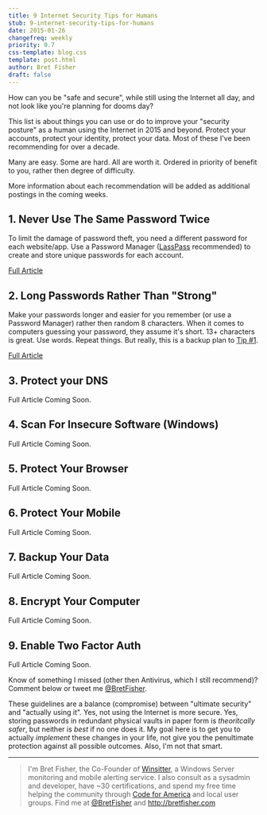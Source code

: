 ```yaml
---
title: 9 Internet Security Tips for Humans
stub: 9-internet-security-tips-for-humans
date: 2015-01-26
changefreq: weekly
priority: 0.7
css-template: blog.css
template: post.html
author: Bret Fisher
draft: false
---
```


How can you be "safe and secure", while still using the Internet all day, and not look like you're planning for dooms day?

This list is about things you can use or do to improve your "security posture" as a human using the Internet in 2015 and beyond. Protect your accounts, protect your identity, protect your data. Most of these I've been recommending for over a decade.

Many are easy. Some are hard. All are worth it. Ordered in priority of benefit to you, rather then degree of difficulty.

More information about each recommendation will be added as additional postings in the coming weeks.

## 1. Never Use The Same Password Twice
To limit the damage of password theft, you need a different password for each website/app. Use a Password Manager ([LassPass](https://lastpass.com) recommended) to create and store unique passwords for each account.

[Full Article](/2015/01/27/never-use-the-same-password-twice/)

## 2. Long Passwords Rather Than "Strong"
Make your passwords longer and easier for you remember (or use a Password Manager) rather then random 8 characters. When it comes to computers guessing your password, they assume it's short. 13+ characters is great. Use words. Repeat things. But really, this is a backup plan to [Tip #1](/2015/01/27/never-use-the-same-password-twice/).

[Full Article](/2015/02/02/long-passwords-rather-than-strong/)

## 3. Protect your DNS

Full Article Coming Soon.

## 4. Scan For Insecure Software (Windows)

Full Article Coming Soon.

## 5. Protect Your Browser

Full Article Coming Soon.

## 6. Protect Your Mobile

Full Article Coming Soon.

## 7. Backup Your Data

Full Article Coming Soon.

## 8. Encrypt Your Computer

Full Article Coming Soon.

## 9. Enable Two Factor Auth

Full Article Coming Soon.

Know of something I missed (other then Antivirus, which I still recommend)? Comment below or tweet me [@BretFisher](https://twitter.com/bretfisher).

These guidelines are a balance (compromise) between "ultimate security" and "actually using it". Yes, not using the Internet is more secure. Yes, storing passwords in redundant physical vaults in paper form is *theoritcally safer*, but neither is *best* if no one does it. My goal here is to get you to actually *implement* these changes in your life, not give you the penultimate protection against all possible outcomes. Also, I'm not that smart.

-----

> I'm Bret Fisher, the Co-Founder of [Winsitter](http://winsitter.com), a Windows Server monitoring and mobile alerting service. I also consult as a sysadmin and developer, have ~30 certifications, and spend my free time helping the community through [Code for America](http://codeforamerica.org) and local user groups. Find me at [@BretFisher](https://twitter.com/bretfisher) and http://bretfisher.com
